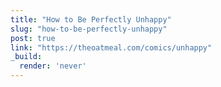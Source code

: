 ```yaml
---
title: "How to Be Perfectly Unhappy"
slug: "how-to-be-perfectly-unhappy"
post: true
link: "https://theoatmeal.com/comics/unhappy"
_build:
  render: 'never'
---
```


